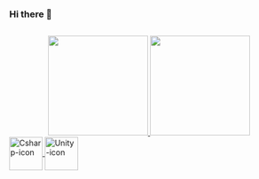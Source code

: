 ### Hi there 👋
##

<div align="center">
  <a href="https://github.com/Matheus-Mazieiro/">
  <img height="180em" src="https://github-readme-stats.vercel.app/api?username=Matheus-Mazieiro&show_icons=true&theme=dark&include_all_commits=true&count_private=true"/>
  <img height="180em" src="https://github-readme-stats.vercel.app/api/top-langs/?username=Matheus-Mazieiro&layout=compact&langs_count=7&theme=dark"/>
</div>
  
<div style="display": inline_block>
  <img align="center" alt="Csharp-icon" height="60" width="60" src="https://cdn.jsdelivr.net/gh/devicons/devicon/icons/unity/unity-original.svg">
  <img align="center" alt="Unity-icon" height="60" width="60" src="https://cdn.jsdelivr.net/gh/devicons/devicon/icons/csharp/csharp-original.svg">
</div>
